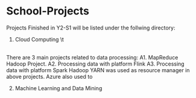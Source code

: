 # School-Projects
Projects Finished in Y2-S1 will be listed under the follwing directory:
1. Cloud Computing
\t 
<br/>
There are 3 main projects related to data processing:
	A1. MapReduce Hadoop Project. 
	A2. Processing data with platform Flink
	A3. Processing data with platform Spark
Hadoop YARN was used as resource manager in above projects.
Azure also used to 

2. Machine Learning and Data Mining
